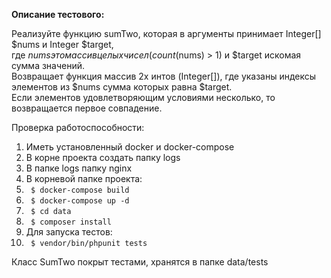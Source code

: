 <b>Описание тестового:</b>

Реализуйте функцию sumTwo, которая в аргументы принимает Integer[] $nums и Integer $target, <br>где $nums это массив целых чисел (count($nums) > 1) и $target искомая сумма значений.
<br>Возвращает функция массив 2х интов (Integer[]), где указаны индексы элементов из $nums сумма которых равна $target. <br>Если элементов удовлетворяющим условиями несколько, то возвращается первое совпадение.

Проверка работоспособности:
1. Иметь установленный docker и docker-compose
2. В корне проекта создать папку logs
3. В папке logs папку nginx
4. В корневой папке проекта:
5. <code> $ docker-compose build </code>
6. <code> $ docker-compose up -d </code>
7. <code> $ cd data </code>
8. <code> $ composer install </code>
9. Для запуска тестов:
10. <code> $ vendor/bin/phpunit tests </code>

Класс SumTwo покрыт тестами, хранятся в папке data/tests